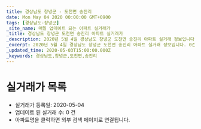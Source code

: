 ```yaml
---
title: 경상남도 창녕군 - 도천면 송진리
date: Mon May 04 2020 00:00:00 GMT+0900
tags: [경상남도-창녕군]
_site_name: 매일 업데이트 되는 아파트 실거래가
_title: 경상남도 창녕군 도천면 송진리 아파트 실거래가
_description: 2020년 5월 4일 경상남도 창녕군 도천면 송진리 아파트 실거래 정보입니다. 0건 아파트 정보가 있습니다.
_excerpt: 2020년 5월 4일 경상남도 창녕군 도천면 송진리 아파트 실거래 정보입니다. 0건 아파트 정보가 있습니다.
_updated_time: 2020-05-03T15:00:00.000Z
_keywords: 경상남도,창녕군,도천면,송진리
---
```






# 실거래가 목록
- 실거래가 등록일: 2020-05-04
- 업데이트 된 실거래 수: 0 건
- 아파트명을 클릭하면 외부 검색 페이지로 연결됩니다.




